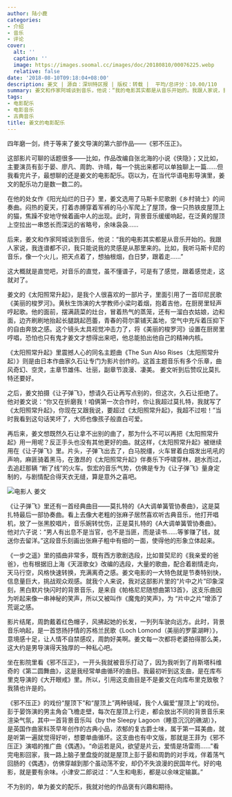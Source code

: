 ```yaml
---
author: 陆小鹿
categories:
- 介绍
- 音乐
- 评论
cover:
  alt: ''
  caption: ''
  image: https://images.soomal.cc/images/doc/20180810/00076225.webp
  relative: false
date: '2018-08-10T09:18:04+08:00'
description: 姜文 | 源自：深圳特区报 | 版权：转载 |  平均/总评分：10.00/110
summary: 姜文和作家阿城谈到音乐，他说：“我的电影其实都是从音乐开始的。我跟人家说，我连谱都不识，我只能说我的灵感是从那里来的。比如，我听马斯卡尼的音乐，像一个火儿，把天点着了，想抽根烟，白日梦，跟着走……”
tags:
- 电影配乐
- 电影音乐
- 古典音乐
title: 姜文的电影配乐
---
```


四年磨一剑，终于等来了姜文导演的第六部作品――《邪不压正》。

这部影片可聊的话题很多――比如，作品改编自张北海的小说《侠隐》；又比如，主要演员有彭于晏、廖凡、周韵、许晴，每一个挑出来都可以单独聊上一篇……但我看完片子，最想聊的还是姜文的电影配乐。窃以为，在当代华语电影导演里，姜文的配乐功力是数一数二的。

在他的处女作《阳光灿烂的日子》里，姜文选用了马斯卡尼歌剧《乡村骑士》的间奏曲。闷热的夏天，打着赤膊穿着军裤的马小军爬上了屋顶，像一只热铁皮屋顶上的猫，焦躁不安地守候着画中人的出现。此时，背景音乐缓缓响起，在泛黄的屋顶上空拉出一串悠长而深远的省略号，余味袅袅……

后来，姜文和作家阿城谈到音乐，他说：“我的电影其实都是从音乐开始的。我跟人家说，我连谱都不识，我只能说我的灵感是从那里来的。比如，我听马斯卡尼的音乐，像一个火儿，把天点着了，想抽根烟，白日梦，跟着走……”

这大概就是直觉吧，对音乐的直觉，虽不懂谱子，可是有了感觉，跟着感觉走，这就对了。

姜文的《太阳照常升起》，是我个人很喜欢的一部片子，里面引用了一首印尼民歌《美丽的梭罗河》。黄秋生饰演的大学教师小梁叼着烟，抱着吉他，在厨房里轻声哼起歌。他的面前，摆满蔬菜的灶台，冒着热气的蒸笼，还有一溜白衣姑娘，边和面，边齐刷刷地抬起长腿跳起芭蕾，青春的荷尔蒙铺天盖地，空气中充斥着压抑下的自由奔放之感。这个镜头太具视觉冲击力了，将《美丽的梭罗河》设置在厨房里哼唱，恐怕也只有鬼才姜文才想得出来吧，他总能拍出他自己的精神内核。

《太阳照常升起》里震撼人心的同名主题曲《The Sun Also Rises（太阳照常升起）》则是由日本作曲家久石让专门为影片创作的。这首主题音乐有多个乐章，曲风奇幻、空灵，主章节雄伟、壮丽，副章节浪漫、凄美。 姜文听到后赞叹比莫扎特还要好。

之后，姜文拍摄《让子弹飞》，想请久石让再写点别的，但这次，久石让拒绝了。他对姜文说：“你又在折磨我！咱俩第一次合作时，你让我超过莫扎特，我就写了《太阳照常升起》，你现在又跟我说，要超过《太阳照常升起》，我超不过啦！”当时我看到这句话笑坏了，大师也像孩子般直白可爱。

再后来，姜文想既然久石让拿不出别的曲了，那为什么不可以再把《太阳照常升起》用一用呢？反正手头也没有其他更好的曲。就这样，《太阳照常升起》被继续用在《让子弹飞》里。片头，子弹飞出去了，白马脱缰，火车冒着白烟发出吼吼的声响，麻匪骑着黑马，在激昂的《太阳照常升起》伴奏乐下呼啸穿林，趟水而过，去追赶那辆 “断了线”的火车。恢宏的音乐气势，仿佛是专为《让子弹飞》量身定制的，与剧情配合得天衣无缝，算是意外之喜吧。

![电影人 姜文](https://images.soomal.cc/images/doc/20180810/00076224.webp)





《让子弹飞》里还有一首经典曲目――莫扎特的《A大调单簧管协奏曲》，这是莫扎特最后一部协奏曲。看上去像大老粗的张麻子居然喜欢听古典音乐，他打开唱机，放了一张黑胶唱片，音乐婉转忧伤，正是莫扎特的《A大调单簧管协奏曲》。他对六子说：“男人有出息不是当官，也不是当匪，而是读书……等爹赚了钱，就送你去留洋。”这段音乐刻画出张麻子粗中有细的一面，使得他的形象立体起来。

《一步之遥》里的插曲非常多，既有西方歌剧选段，比如普契尼的《我亲爱的爸爸》，也有根据旧上海《天涯歌女》改编的选段，大量的歌曲，配合着剧情走向，天马行空，风格快速转换，充满离奇之感。姜文电影的一大特色就是节奏特别快，信息量巨大，挑战观众观感。就我个人来说，我对这部影片里的“片中之片”印象深刻，黑白默片快闪时的背景音乐，是来自《帕格尼尼随想曲第13首》，这支乐曲因为听起来像一串神秘的笑声，所以又被叫作《魔鬼的笑声》，为 “片中之片”增添了荒诞之感。

影片结尾，周韵戴着红色帽子，风拂起她的长发，一列列车驶向远方。此时，背景音乐响起，是一首悠扬抒情的苏格兰民歌《Loch Lomond（美丽的罗蒙湖畔）》，意境感十足，让人情不自禁感叹，周韵好美啊。姜文每一次都将老婆拍得那么美，这大约是男导演得天独厚的一种私心吧。

坐在影院里看《邪不压正》，一开头我就被音乐打动了，因为我听到了肖斯塔科维奇的《第二圆舞曲》，这是我经常单曲循环的曲目。我最初听到这支曲，是在库布里克导演的《大开眼戒》里。所以，引用这支曲目是不是姜文在向库布里克致敬？我猜也许是的。

《邪不压正》的戏份“屋顶下”和“屋顶上”两种镜域，我个人偏爱“屋顶上”的戏份。彭于晏饰演的男主角会飞檐走壁，每次在屋顶上行走，都会放出不同的背景音乐来渲染气氛，其中一首背景音乐叫《by the Sleepy Lagoon（睡意沉沉的礁湖）》，是英国作曲家科茨早年创作的古典小品，浓郁的复古爵士味，属于第一耳美曲，就是听第一遍就觉得好听，想要单曲循环。这支曲也有中文版，那就是王菲为《邪不压正》演唱的推广曲《偶遇》。“命运若是风，欲望是片云，爱情是场雷雨……”看完电影回家，我一路上脑子里盘旋的就是屋顶上彭于晏和周韵的对手戏，伴着荡气回肠的《偶遇》，仿佛穿越到那个虽动荡不安，却仍不失浪漫的民国年代。好的电影，就是要有余味。小津安二郎说过：“人生和电影，都是以余味定输赢。”

不为别的，单为姜文的配乐，我就对他的作品褒有兴趣和期待。